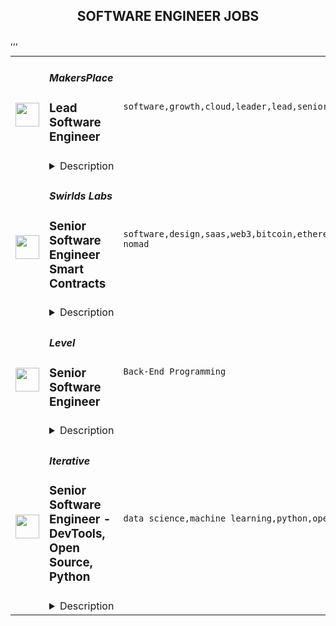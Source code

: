 <div align="center"><h2>SOFTWARE ENGINEER JOBS</h2></div><table><tr>
                <td width="100" height="100" rowspan="2">
                    <img src="https://remoteok.com/assets/img/jobs/54f50bfa3e806801fbfe58768edceca41675926970.peg" width="38px" height="auto">
                </td>
                <td width="300">
                    <h5>MakersPlace</h5>
                    <h3>Lead Software Engineer</h3>
                </td>
                <td width="300">
                    <code>software,growth,cloud,leader,lead,senior,go,engineer,engineering</code>
                </td>
                <td width="200">
                <text>1 days ago</text>
                </td>
                <td width="100" rowspan="2">
                <a href="https://remoteOK.com/remote-jobs/remote-lead-software-engineer-makersplace-191717" align="right" target="_blank">Apply</a>
                </td>
            </tr>
            <tr>
                <td colspan="3">
                <details><summary>Description</summary>
                <div><b style="font-size:18px;">About MakersPlace</b></div><div>Founded in 2018, MakersPlace is a curated online marketplace that allows artists to create and sell unique digital creations (NFTs) using blockchain technology (digital art marketplace). We offer a platform aimed at empowering digital creators to create and sell their unique pieces, while providing verifiable proof of authenticity, ownership, and scarcity on the blockchain. Stay up to date on all of our hottest drops and collaborations at MakersPlace on <a href="https://www.linkedin.com/company/makersplace" class="postings-link" rel="noopener noreferrer nofollow">Linkedin</a>, <a href="https://twitter.com/makersplaceco" class="postings-link" rel="noopener noreferrer nofollow">Twitter</a> and on our <a href="https://rare.makersplace.com/" class="postings-link" rel="noopener noreferrer nofollow">Blog</a>.</div><div><br></div><div><b><span style="font-size:18px;">About the Role</span></b></div><div><span style="font-size:11pt;">We are looking for a strong leader to join our team and work with us to invent the future of the digital economy.  We need someone who can easily lead by example and demonstrate accountability and impact.  This candidate will care deeply about their team and work to help them grow and achieve wildly amazing results. This person has worked in many stacks and frameworks and has deep knowledge in architecting reliable cloud systems at scale.  </span></div><p></p><h4>Our Principals</h4><p></p><p></p><ul>
<li>Clear and measurable objectives (focused on user value)</li>
<li>Isolated, Independent, single responsibility services</li>
<li>Starting small and failing fast</li>
<li>Experimentation and Innovation</li>
<li>Test Driven Culture</li>
<li>Prioritize learning</li>
</ul><p></p><h4>You Have</h4><p></p><p></p><ul>
<li>Degree in Computer Science or equivalent work experience (8+ years programming).</li>
<li>Strong customer-first mindset, necessary to build a world-class product.</li>
<li>Strong communication skills. Weâre a highly collaborative team.</li>
<li>Experience with a dynamic programming language such as Python. </li>
</ul><p></p><h4>Technical Stack</h4><p></p><p></p><ul>
<li>React, GraphQL</li>
<li>Python, Django, Celery</li>
<li>AWS, RDS, Kinesis, ElasticSearch, Redis, IPFS</li>
<li>Solidity, Hardhat </li>
<li>Web3, <a href="http://Ether.js" class="postings-link" rel="noopener noreferrer nofollow">Ether.js</a>
</li>
</ul><p></p><h4>Benefits and Perks</h4><p></p><p></p><ul>
<li>Health/Vision/Dental </li>
<li>$500 workstation stipend, with an additional $1000 after 6 months of employment.</li>
<li>Flexible vacation policy + 1 personal day off / month.</li>
<li>Weekly team sponsored lunches</li>
<li>$500/Quarter AirBnB stipendâ we want you to go out and enjoy life!</li>
<li>100% Remote</li>
<li>â¦and more!</li>
</ul><div><b style="font-size:18px;">The Team</b></div><div>At MakersPlace, we curate our team as carefully as we do our digital marketplace to ensure the best experience for both our creative community and employees. Our remote-first company was founded by senior engineering leaders from Pinterest, including the first engineer and former head of growth engineering, and is funded by top-tier venture capital funds and angels in Silicon Valley.</div><div><br></div><div><br></div><div><i>MakersPlace is an equal opportunity employer and highly values diversity. We do not discriminate on the basis of race, religion, color, national origin, gender, sexual orientation, age, marital status, veteran status, or disability status.</i></div><div><br></div><div><i>MakersPlace participates in E-Verify and will provide the federal government with your Form I-9 information to confirm that you are authorized to work in the U.S. </i></div><div>#li-remote</div><br/><br/>Please mention the word **CASHBACK** and tag RMTUxLjgwLjE0My4yMDY= when applying to show you read the job post completely (#RMTUxLjgwLjE0My4yMDY=). This is a beta feature to avoid spam applicants. Companies can search these words to find applicants that read this and see they're human.
                </details>
                </td>
            </tr>,<tr>
                <td width="100" height="100" rowspan="2">
                    <img src="https://remoteok.com/assets/img/jobs/7d11bfea94cb970b9d03235e62e484a91675581353.peg" width="38px" height="auto">
                </td>
                <td width="300">
                    <h5>Swirlds Labs</h5>
                    <h3>Senior Software Engineer Smart Contracts</h3>
                </td>
                <td width="300">
                    <code>software,design,saas,web3,bitcoin,ethereum,embedded,security,javascript,java,api,senior,engineer,engineering,backend,digital nomad</code>
                </td>
                <td width="200">
                <text>5 days ago</text>
                </td>
                <td width="100" rowspan="2">
                <a href="https://remoteOK.com/remote-jobs/remote-senior-software-engineer-smart-contracts-swirlds-labs-189714" align="right" target="_blank">Apply</a>
                </td>
            </tr>
            <tr>
                <td colspan="3">
                <details><summary>Description</summary>
                <div class="p-rich_text_section">We are a fast-growing company built around a revolutionary technology â the hashgraph consensus algorithm. Hedera Hashgraph is well-suited to become the worldâs first mass-adopted distributed public ledger because it is blazing fast, highly secure, and ensures fairness. We are on a mission to create a trusted and empowered digital future for everyone; a cyberspace where you work, play, buy, sell, create, and engage socially; where you have safety and privacy in your digital communities; where you feel confident when interacting with others; where you own and control your information.<br>Our team consists of many of the best minds in the industry. We are proud of our high-quality culture, dedicated to our values of integrity, ethics, service, excellence and teamwork. We are looking to hire effective, collegial, and hard-working people to help achieve our vision. Join us and say, âHello future.â</div>
<div class="p-rich_text_section">
<br><strong>About The Role:</strong>
</div>
<div class="p-rich_text_section">
<br>The Smart Contracts team is looking for engineers who can contribute to the Hedera services on the backend in Java and web3 APIs and tools consumed by front end community applications in Javascript/Typescript.</div>
<ul class="p-rich_text_list p-rich_text_list__bullet">
<li>Develop various aspects of the Hedera Hashgraph Distributed Ledger Platform</li>
<li>Implement and enhance the Java based smart contract services on the Hedera network nodes that exposes EVM features</li>
<li>Implement and enhance the EVM and web3 focused API services and tools</li>
<li>Design and implement Ethereum Remote Procedure Call APIs</li>
<li>Develop sample applications to demonstrate value and strength of the platform. Sample applications will include web, mobile, and embedded development</li>
<li>Investigate E2E smart contract transaction execution details between the ledger and the API services</li>
<li>Be a strong and proficient hands-on programmer</li>
<li>Spend 80% of your time designing, coding, and testing</li>
</ul>
<div class="p-rich_text_section"><strong>Skills Needed:</strong></div>
<ul class="p-rich_text_list p-rich_text_list__bullet">
<li>Experience writing and debugging smart contracts for an EVM based ledger</li>
<li>Experience with distributed applications and web3 tools written in JavaScript or TypeScript</li>
<li>Good understanding of the Ethereum blockchain and ecosystem</li>
<li>Experience with blockchain (e.g., Bitcoin or Ethereum) protocol development is a plus</li>
<li>Expertise in the Java programming language and its ecosystem of libraries and tools</li>
<li>Deep knowledge of and experience with the Java VM, covering its strengths and weaknesses</li>
<li>Strong grasp of Computer Science fundamentals including concurrency, performance optimization, and reusability</li>
<li>Strong engineering principles and processes aimed at developing simple, modular, testable, and high-quality code</li>
<li>Familiarity with security principles, cryptographic tools and libraries</li>
<li>Familiarity with high-performance architectural systems and design patterns</li>
<li>Familiarity with test-driven software development processes and continuous integration tools and systems</li>
<li>Experience in developing libraries and platforms for use and deployment by application developers</li>
<li>Application development experience preferred</li>
<li>Systems programming experience including providing services to other software (e.g. operating systems, computational science applications, industrial automation, and SaaS applications) is a big plus</li>
<li>7+ years of software development experience</li>
<li>Master's degree in Computer Science or similar field, or equivalent work experience</li>
</ul><br/><br/>Please mention the word **FONDLY** and tag RMTUxLjgwLjE0My4yMDY= when applying to show you read the job post completely (#RMTUxLjgwLjE0My4yMDY=). This is a beta feature to avoid spam applicants. Companies can search these words to find applicants that read this and see they're human.
                </details>
                </td>
            </tr>,<tr>
                <td width="100" height="100" rowspan="2">
                    <img src="https://wwr-pro.s3.amazonaws.com/logos/0083/6657/logo.gif" width="38px" height="auto">
                </td>
                <td width="300">
                    <h5>Level</h5>
                    <h3> Senior Software Engineer </h3>
                </td>
                <td width="300">
                    <code>Back-End Programming</code>
                </td>
                <td width="200">
                <text>2 days ago</text>
                </td>
                <td width="100" rowspan="2">
                <a href="https://weworkremotely.com/remote-jobs/level-senior-software-engineer" align="right" target="_blank">Apply</a>
                </td>
            </tr>
            <tr>
                <td colspan="3">
                <details><summary>Description</summary>
                <img src="https://we-work-remotely.imgix.net/logos/0083/6657/logo.gif?ixlib=rails-4.0.0&w=50&h=50&dpr=2&fit=fill&auto=compress" />

<p>
  <strong>Headquarters:</strong> Asheville, NC
    <br /><strong>URL:</strong> <a href="https://level.io">https://level.io</a>
</p>

<div>
<a href="https://level.io">Level</a> is building a modern remote monitoring and management solution. We are a small, well-funded, team that recently launched our product. We are searching for a strong, multi-talented individual contributor who is comfortable with systems-level programming and networking and can contribute to our agent, written in Go.<br><br><strong>Must-Haves</strong><br>- Deep knowledge of a systems language like C, Rust, or Go.<br>- Not afraid to dig into an RFC. Low-level internals excites you, rather than scare you away.<br>- Experience with system-level APIs in Windows (win32), macOS, and/or Linux.<br>- Excellent written communicator.<br>- Willing to learn and work with Go.<br><br><strong>Nice-to-Haves</strong><br>- You are comfortable using GCC and find yourself at home going through a C codebase.<br>- Familiarity with RPC and common methods of IPC such as sockets and named pipes.<br>- Video encoding experience. You have worked with VP8 and understand the spec.<br>- Building cross-platform libraries, our Go agent compiles to Windows, Darwin, and Linux on a variety of architectures.<br><br><strong>Things you might work on<br></strong>- Building a cross-platform application management system to give users the ability to automatically install and update apps.<br>- Working with VP8 to reduce the latency and bandwidth when streaming a device.<br>- Creating a native GUI for the agent.<br>- Adding a proxy to the agent that enables remote access to routers and switches.<br>- Implementing Trickle ICE to improve WebRTC connection times.<br><br><strong>Why you might want to work with us</strong><br>- We are a small, fully remote engineering team, and there are no layers of bureaucracy. You can have a huge impact here.<br>- We are very flexible with working hours, we don't expect you to work a consistent block of time, and we trust you to get your work done.<br>- We launched within the last year and are starting to grow.<br><br><strong>Why you might not want to work with us</strong><br>- We are an early-stage startup, and while we are well funded, we are careful with our runway and haven't splurged on extra perks like gym memberships or 401k matching.<br>- You want to work with a large team. We believe that small teams are better and do not intend to hire more until it is painful enough to warrant doing so.<br><br><strong>More<br>- </strong>120k USD annual compensation<br>- Most work and communication is async but we do require our employee workdays to have 4-5 hours of overlap with 9-5 EST. This allows us to hire from any timezone but still guarantee collaboration time.</div><div>
<br><strong>More About Us</strong><br>We are a small, close-knit team working to upend the RMM market with our new product. We have recently launched and have acquired our first hundred customers. Though we are a startup, our investors have given us a multi-year runway.<br><br>Our agent team is small, with just two developers. This hire should be an experienced self-starter that can make an impact on our product development. We aren't interested in someone that just wants to work down a list of pre-defined tasks. Our ideal candidate loves working on products and will help shape the direction of ours. We're going to be improving this product for years and want someone to come on this journey with us.<br><br>We really like the Basecamp philosophy and try to make sure that it doesn’t have to be crazy at work. We won’t ask that you work weekends, or late into the night. We don’t mind if you need to leave for an appointment in the middle of the day. We understand that software development doesn’t happen for 8 hours straight and don’t worry about counting time in the chair. We trust that given a fair timeline with a scope that you help us determine you will be able to deliver features. We are concerned with the end goal, not micromanaging you on the way there.</div><div> </div><div>Collaboration and communication are a critical aspect of how we work, a cover letter is a great way to provide a sample of how you communicate.<br><br>In your cover letter, please describe why you’re interested in working at Level, and what draws you to this role in particular. Specifics of your past experience that are relevant to this role are great to include, too.</div>

<p><strong>To apply:</strong> <a href="https://weworkremotely.com/remote-jobs/level-senior-software-engineer">https://weworkremotely.com/remote-jobs/level-senior-software-engineer</a></p>

                </details>
                </td>
            </tr>,<tr>
                <td width="100" height="100" rowspan="2">
                    <img src="https://wwr-pro.s3.amazonaws.com/logos/0064/7710/logo.gif" width="38px" height="auto">
                </td>
                <td width="300">
                    <h5>Credit Repair Cloud</h5>
                    <h3> Software Engineer</h3>
                </td>
                <td width="300">
                    <code>Back-End Programming</code>
                </td>
                <td width="200">
                <text>2 days ago</text>
                </td>
                <td width="100" rowspan="2">
                <a href="https://weworkremotely.com/remote-jobs/credit-repair-cloud-software-engineer" align="right" target="_blank">Apply</a>
                </td>
            </tr>
            <tr>
                <td colspan="3">
                <details><summary>Description</summary>
                <img src="https://we-work-remotely.imgix.net/logos/0064/7710/logo.gif?ixlib=rails-4.0.0&w=50&h=50&dpr=2&fit=fill&auto=compress" />

<p>
  <strong>Headquarters:</strong> Los Angeles, CA
    <br /><strong>URL:</strong> <a href="https://www.creditrepaircloud.com/careers">https://www.creditrepaircloud.com/careers</a>
</p>

<div><strong>Responsibilities:</strong></div><ul>
<li>Contribute to technical documentation.</li>
<li>Quickly produce well-organized, optimized, and documented source code.</li>
<li>Working closely with cross-functional in agile environment.</li>
<li>Ensuring the code compatibility and stability as per the current technical stack.</li>
<li>Analyze the business requirements and create precise technical specifications accordingly.</li>
<li>Applying the coding principles in order to solve the real time engineering problems.</li>
<li>Creating innovative solutions to meet the company’s technical needs.</li>
<li>Managing the software development lifecycle and monitoring the system performance.</li>
<li>Testing the piece of working code written, and fixing the bugs reported.</li>
</ul><div><strong>Requirements:</strong></div><div><br></div><ul>
<li>Bachelor’s degree in computer science or related area.</li>
<li>3-5 years of prior work experience as a PHP Developer.</li>
<li>Knowledge of front-end technologies including CSS3, JavaScript, and HTML5</li>
<li>Understanding of object-oriented PHP programming.</li>
<li>Knowledge of PHP web frameworks including Laravel, Lumen and CodeIgniter.</li>
<li>Proficient with code versioning tools including Git, BitBucket.</li>
<li>Proficient in full stack application development with concentration of back-end.</li>
<li>Familiarity with SQL/NoSQL databases.</li>
<li>Good to have knowledge of Micro Service Architecture.</li>
<li>Familiarity with RESTful APIs.</li>
<li>Knowledge of modern authorization mechanisms, such as JSON Web Token.</li>
</ul><div><br></div><div>Want to learn more? Visit our careers page <a href="https://www.creditrepaircloud.com/careers">https://www.creditrepaircloud.com/careers</a>
</div><div><br></div><div><em>Credit Repair Cloud is an Equal Opportunity Employer and is committed to working with a diverse staff. We hire globally for talent and drive and value members by work deliverables and passion. No matter what race, color, creed, religion, gender, gender identity, gender expression, national origin, citizenship, age, sex, sexual orientation, pregnancy, marital status, ancestry, physical or mental disability, military or veteran status, or any other characteristic protected by law, we are all equal here.</em></div>

<p><strong>To apply:</strong> <a href="https://weworkremotely.com/remote-jobs/credit-repair-cloud-software-engineer">https://weworkremotely.com/remote-jobs/credit-repair-cloud-software-engineer</a></p>

                </details>
                </td>
            </tr>,<tr>
                <td width="100" height="100" rowspan="2">
                    <img src="https://wwr-pro.s3.amazonaws.com/logos/0076/4287/logo.gif" width="38px" height="auto">
                </td>
                <td width="300">
                    <h5>Stimulus</h5>
                    <h3> Software engineer</h3>
                </td>
                <td width="300">
                    <code>Full-Stack Programming</code>
                </td>
                <td width="200">
                <text>120 days ago</text>
                </td>
                <td width="100" rowspan="2">
                <a href="https://weworkremotely.com/remote-jobs/stimulus-software-engineer" align="right" target="_blank">Apply</a>
                </td>
            </tr>
            <tr>
                <td colspan="3">
                <details><summary>Description</summary>
                <img src="https://we-work-remotely.imgix.net/logos/0076/4287/logo.gif?ixlib=rails-4.0.0&w=50&h=50&dpr=2&fit=fill&auto=compress" />

<p>
  <strong>Headquarters:</strong> Amsterdam, NY
    <br /><strong>URL:</strong> <a href="https://www.stimulus.com/">https://www.stimulus.com/</a>
</p>

<div><strong>About Stimulus</strong></div><div>
<a href="https://www.stimulus.com/jobs/Stimulus.com">Stimulus</a> is a social platform started by Sticker Mule to show what's possible if your mission is to increase human happiness.</div><div><br></div><div><strong>We offer</strong></div><div>1. Remote work with flexible schedules</div><div>2. A privately owned, low-stress culture.</div><div>3. A fun "no bullshit" work environment</div><div><br></div><div>
<strong>We like you to know<br></strong>1. Docker<br>2. NextJS<br>3. TypeScript<br>4. React<br>5. NodeJS<br>6. GraphQL<br>7. Redis</div><div><br></div><div><strong>Compensation and benefits</strong></div><div>1. Salary: $135k+ based on experience</div><div>2. $20,000 signing bonus</div><div>3. 4 weeks vacation + holidays based on your country of residence</div><div><br></div>

<p><strong>To apply:</strong> <a href="https://weworkremotely.com/remote-jobs/stimulus-software-engineer">https://weworkremotely.com/remote-jobs/stimulus-software-engineer</a></p>

                </details>
                </td>
            </tr>,<tr>
                <td width="100" height="100" rowspan="2">
                    <img src="https://remotive.com/job/1187421/logo" width="38px" height="auto">
                </td>
                <td width="300">
                    <h5>Iterative</h5>
                    <h3>Senior Software Engineer - Front-end, Typescript</h3>
                </td>
                <td width="300">
                    <code>backend,git,machine learning,python</code>
                </td>
                <td width="200">
                <text>4 days ago</text>
                </td>
                <td width="100" rowspan="2">
                <a href="https://remotive.com/remote-jobs/software-dev/senior-software-engineer-front-end-typescript-1187421" align="right" target="_blank">Apply</a>
                </td>
            </tr>
            <tr>
                <td colspan="3">
                <details><summary>Description</summary>
                <p>The ML tools ecosystem is what JS space was 10 years ago: there’s a clear need for better tools, frameworks, and open standards. <span class="notion-enable-hover" style="font-style: italic;">ITERATIVE</span> is already a well known company in this fast-evolving space with a big, engaged open-source community. Please consider joining our <span class="notion-enable-hover" style="font-style: italic;">remote-first team</span> if you love open-source, if you’re interested in building dev tools and simplifying the lives of many, many developers in ML.</p>
<p><span style="font-weight: 600; color: #000000; letter-spacing: 0.75px;"><br class="Apple-interchange-newline">Job Description</span></p>
<p>We’re seeking<span class="notion-enable-hover" style="font-weight: 600;"> </span><span class="notion-enable-hover">TypeScript front-end engineers to build our</span><span class="notion-enable-hover"> <a href="https://studio.iterative.ai/" rel="nofollow" style="font-weight: 600;">SaaS product</a> and a</span><span class="notion-enable-hover" style="font-weight: 600;"> VS Code UI</span> (to be open sourced soon!) for our popular machine learning tools: <a class="notion-link-token notion-enable-hover" href="http://dvc.org/" rel="nofollow" style="cursor: pointer; overflow-wrap: break-word;" target="_blank"><span class="link-annotation-unknown-block-id--1168671846" style="border-bottom-width: 0.05em; border-color: rgba(55, 53, 47, 0.4); opacity: 0.7;">DVC</span></a> (9k+ <span style="line-height: 1em; white-space: nowrap; ">⭐</span>on GitHub) and <a class="notion-link-token notion-enable-hover" href="http://cml.dev/" rel="nofollow" style="cursor: pointer; overflow-wrap: break-word;" target="_blank"><span class="link-annotation-unknown-block-id--2051758088" style="border-bottom-width: 0.05em; border-color: rgba(55, 53, 47, 0.4); opacity: 0.7;">CML</span></a> (3k+ <span style="line-height: 1em; white-space: nowrap; ">⭐</span> on GitHub).</p>
<p><span style="color: var(--remotive-chocolate);">If you have experience with dev tools like GitHub, UI plugins for Git, etc., you should have some sense what the project is like (if not, check our <a href="https://iterative.ai/" rel="nofollow">site</a>).</span></p>
<p> </p>
<p class="h3">Tech Stack</p>
<ul>
<li>TypeScript</li>
</ul>
<ul>
<li>Node</li>
</ul>
<ul>
<li>React</li>
</ul>
<ul>
<li>Python (on the backend)</li>
</ul>
<p> </p>
<p class="h3">Must have</p>
<ul>
<li>Strong TS/JS/Node experience (5+ years)</li>
</ul>
<ul>
<li>Excellent communication skills and a positive mindset 🤗</li>
</ul>
<ul>
<li>Initiative to help shape the engineering practices, products, and culture of a young startup</li>
</ul>
<p><br><br></p>
<p class="h3">Nice to have</p>
<ul>
<li>Python or open source experience - good to have</li>
</ul>
<ul>
<li>Some domain knowledge (DS/ML understanding) - an advantage</li>
</ul>
<p> </p>
<img src="https://remotive.com/job/track/1187421/blank.gif?source=public_api" alt=""/>
                </details>
                </td>
            </tr>,<tr>
                <td width="100" height="100" rowspan="2">
                    <img src="https://remotive.com/job/1187416/logo" width="38px" height="auto">
                </td>
                <td width="300">
                    <h5>Iterative</h5>
                    <h3>Senior Software Engineer  - DevTools, Open Source, Python</h3>
                </td>
                <td width="300">
                    <code>data science,machine learning,python,open source</code>
                </td>
                <td width="200">
                <text>4 days ago</text>
                </td>
                <td width="100" rowspan="2">
                <a href="https://remotive.com/remote-jobs/software-dev/senior-software-engineer-devtools-open-source-python-1187416" align="right" target="_blank">Apply</a>
                </td>
            </tr>
            <tr>
                <td colspan="3">
                <details><summary>Description</summary>
                <p><strong>Job Description</strong></p>
<p>Strong Python knowledge and excellent coding culture (standards, unit test, etc) are required. Alternatively, strong skill in other languages along with some knowledge of Python is also acceptable.</p>
<p><br><br></p>
<div class="h3">Responsibilities</div>
<ul>
<li>Discuss and research issues, features, new products.</li>
</ul>
<ul>
<li>Write code (see some <a class="postings-link" href="https://github.com/iterative/dvc/pulls?q=is%3Apr+is%3Aclosed" rel="nofollow"><strong>PR examples</strong></a>).</li>
</ul>
<ul>
<li>Write docs if needed for your code (see this <a class="postings-link" href="https://github.com/iterative/dvc.org" rel="nofollow"><strong>repo</strong></a>).</li>
</ul>
<ul>
<li>Being actively involved with the community - talk to users on Github, Discord, forum.</li>
</ul>
<p><br><br></p>
<div class="h3">Must have</div>
<ul>
<li>Motivation and interest</li>
</ul>
<ul>
<li>Remote work self-discipline</li>
</ul>
<ul>
<li>Excellent communication skills - clear, constructive, and respectful dialog with other team members, community.</li>
</ul>
<ul>
<li>Can focus and deliver a task w/o constantly switching to other stuff - respect team's planning, deadlines, etc</li>
</ul>
<p><br><br></p>
<div class="h3">Great to have</div>
<ul>
<li>Experience working remotely</li>
</ul>
<ul>
<li>Open source contributions or experience of maintaining, developing an open source project</li>
</ul>
<ul>
<li>System programming experience - kernel, databases, etc.</li>
</ul>
<ul>
<li>Machine learning or data science experience</li>
</ul>
<img src="https://remotive.com/job/track/1187416/blank.gif?source=public_api" alt=""/>
                </details>
                </td>
            </tr></table>